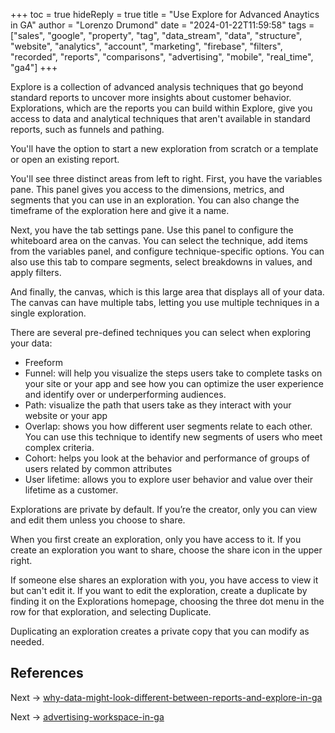 +++
toc = true
hideReply = true
title = "Use Explore for Advanced Anaytics in GA"
author = "Lorenzo Drumond"
date = "2024-01-22T11:59:58"
tags = ["sales",  "google",  "property",  "tag",  "data_stream",  "data",  "structure",  "website",  "analytics",  "account",  "marketing",  "firebase",  "filters",  "recorded",  "reports",  "comparisons",  "advertising",  "mobile",  "real_time",  "ga4"]
+++


Explore is a collection of advanced analysis techniques that go beyond standard reports to uncover more insights about customer behavior. Explorations, which are the reports you can build within Explore, give you access to data and analytical techniques that aren't available in standard reports, such as funnels and pathing.

You'll have the option to start a new exploration from scratch or a template or open an existing report.

You'll see three distinct areas from left to right. First, you have the variables pane. This panel gives you access to the dimensions, metrics, and segments that you can use in an exploration. You can also change the timeframe of the exploration here and give it a name.

Next, you have the tab settings pane. Use this panel to configure the whiteboard area on the canvas. You can select the technique, add items from the variables panel, and configure technique-specific options. You can also use this tab to compare segments, select breakdowns in values, and apply filters.

And finally, the canvas, which is this large area that displays all of your data. The canvas can have multiple tabs, letting you use multiple techniques in a single exploration.

There are several pre-defined techniques you can select when exploring your data:
- Freeform
- Funnel: will help you visualize the steps users take to complete tasks on your site or your app and see how you can optimize the user experience and identify over or underperforming audiences.
- Path: visualize the path that users take as they interact with your website or your app
- Overlap: shows you how different user segments relate to each other. You can use this technique to identify new segments of users who meet complex criteria.
- Cohort:  helps you look at the behavior and performance of groups of users related by common attributes
- User lifetime: allows you to explore user behavior and value over their lifetime as a customer.


Explorations are private by default. If you’re the creator, only you can view and edit them unless you choose to share.


When you first create an exploration, only you have access to it. If you create an exploration you want to share, choose the share icon in the upper right.

If someone else shares an exploration with you, you have access to view it but can't edit it. If you want to edit the exploration, create a duplicate by finding it on the Explorations homepage, choosing the three dot menu in the row for that exploration, and selecting Duplicate.

Duplicating an exploration creates a private copy that you can modify as needed.

## References

Next -> [why-data-might-look-different-between-reports-and-explore-in-ga](/wiki/why-data-might-look-different-between-reports-and-explore-in-ga/)

Next -> [advertising-workspace-in-ga](/wiki/advertising-workspace-in-ga/)
